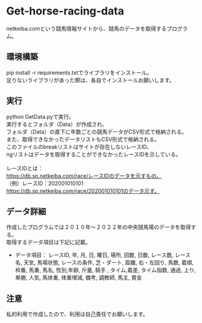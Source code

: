 # Get-horse-racing-data
netkeiba.comという競馬情報サイトから、競馬のデータを取得するプログラム。

## 環境構築
pip install -r requirements.txtでライブラリをインストール。<br>
足りないライブラリがあった際は、各自でインストールお願いします。

## 実行
python GetData.pyで実行。<br>
実行するとフォルダ（Data）が作成され、<br>
フォルダ（Data）の直下に年数ごとの競馬データがCSV形式で格納される。<br>
また、取得できなかったデータリストもCSV形式で格納される。<br>
このファイルのbreakリストはサイトが存在しないレースID、<br>
ngリストはデータを取得することができなかったレースIDを示している。<br>
<br>
レースIDとは：<br>
https://db.sp.netkeiba.com/race/レースIDのデータを示すもの。<br>
（例）レースID：202001010101<br>
https://db.sp.netkeiba.com/race/202001010101のデータ示す。<br>

## データ詳細
作成したプログラムでは２０１０年～２０２２年の中央競馬場のデータを取得する。<br>
取得するデータ項目は下記に記載。<br>

- データ項目：
レースID, 年, 月, 日, 曜日, 場所, 回数, 
日数, レース数, レース名, 天気, 馬場状態, 
レースの条件, 芝・ダート, 距離, 右・左回り, 
馬数, 着順, 枠番, 馬番, 馬名, 性別,年齢,
斤量, 騎手 , タイム,着差, タイム指数, 
通過, 上り, 単勝, 人気, 馬体重, 
体重増減, 備考, 調教師, 馬主, 賞金

## 注意
私的利用で作成したので、利用は自己責任でお願いします。
